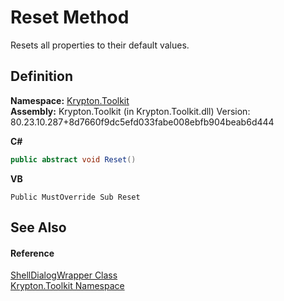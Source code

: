 # Reset Method


Resets all properties to their default values.



## Definition
**Namespace:** <a href="79d2eac2-21f4-54ff-7552-b20c33c30600.md">Krypton.Toolkit</a>  
**Assembly:** Krypton.Toolkit (in Krypton.Toolkit.dll) Version: 80.23.10.287+8d7660f9dc5efd033fabe008ebfb904beab6d444

**C#**
``` C#
public abstract void Reset()
```
**VB**
``` VB
Public MustOverride Sub Reset
```



## See Also


#### Reference
<a href="de5b59c8-753f-0e1d-22c6-023819fb1ab5.md">ShellDialogWrapper Class</a>  
<a href="79d2eac2-21f4-54ff-7552-b20c33c30600.md">Krypton.Toolkit Namespace</a>  
